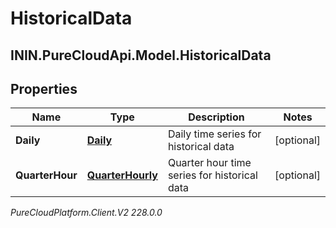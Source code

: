 # HistoricalData

## ININ.PureCloudApi.Model.HistoricalData

## Properties

|Name | Type | Description | Notes|
|------------ | ------------- | ------------- | -------------|
| **Daily** | [**Daily**](Daily) | Daily time series for historical data | [optional] |
| **QuarterHour** | [**QuarterHourly**](QuarterHourly) | Quarter hour time series for historical data | [optional] |



_PureCloudPlatform.Client.V2 228.0.0_
